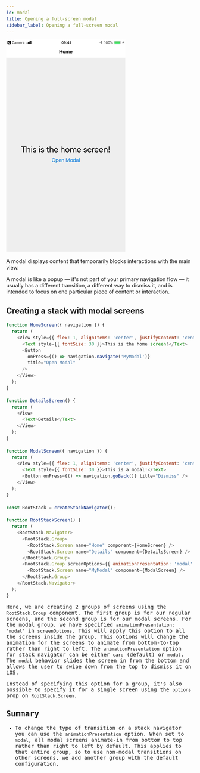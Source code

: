 ```yaml
---
id: modal
title: Opening a full-screen modal
sidebar_label: Opening a full-screen modal
---
```


![Modal shown on screen](/assets/modal/modal-demo.gif)

A modal displays content that temporarily blocks interactions with the main view.

A modal is like a popup &mdash; it's not part of your primary navigation flow &mdash; it usually has a different transition, a different way to dismiss it, and is intended to focus on one particular piece of content or interaction.

## Creating a stack with modal screens

<samp id="full-screen-modal" />

```js
function HomeScreen({ navigation }) {
  return (
    <View style={{ flex: 1, alignItems: 'center', justifyContent: 'center' }}>
      <Text style={{ fontSize: 30 }}>This is the home screen!</Text>
      <Button
        onPress={() => navigation.navigate('MyModal')}
        title="Open Modal"
      />
    </View>
  );
}

function DetailsScreen() {
  return (
    <View>
      <Text>Details</Text>
    </View>
  );
}

function ModalScreen({ navigation }) {
  return (
    <View style={{ flex: 1, alignItems: 'center', justifyContent: 'center' }}>
      <Text style={{ fontSize: 30 }}>This is a modal!</Text>
      <Button onPress={() => navigation.goBack()} title="Dismiss" />
    </View>
  );
}

const RootStack = createStackNavigator();

function RootStackScreen() {
  return (
    <RootStack.Navigator>
      <RootStack.Group>
        <RootStack.Screen name="Home" component={HomeScreen} />
        <RootStack.Screen name="Details" component={DetailsScreen} />
      </RootStack.Group>
      <RootStack.Group screenOptions={{ animationPresentation: 'modal' }}>
        <RootStack.Screen name="MyModal" component={ModalScreen} />
      </RootStack.Group>
    </RootStack.Navigator>
  );
}
```

Here, we are creating 2 groups of screens using the `RootStack.Group` component. The first group is for our regular screens, and the second group is for our modal screens. For the modal group, we have specified `animationPresentation: 'modal'` in `screenOptions`. This will apply this option to all the screens inside the group. This options will change the animation for the screens to animate from bottom-to-top rather than right to left. The `animationPresentation` option for stack navigator can be either `card` (default) or `modal`. The `modal` behavior slides the screen in from the bottom and allows the user to swipe down from the top to dismiss it on iOS.

Instead of specifying this option for a group, it's also possible to specify it for a single screen using the `options` prop on `RootStack.Screen`.

## Summary

- To change the type of transition on a stack navigator you can use the `animationPresentation` option. When set to `modal`, all modal screens animate-in from bottom to top rather than right to left by default. This applies to that entire group, so to use non-modal transitions on other screens, we add another group with the default configuration.
